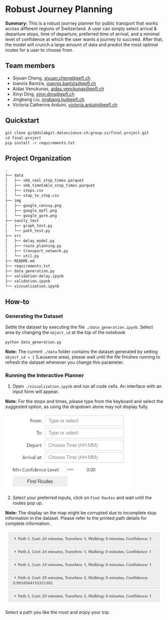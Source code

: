 # Robust Journey Planning
**Summary:** This is a robust journey planner for public transport that works across different regions of Switzerland. A user can simply select arrival & departure stops, time of departure, preferred time of arrival, and a minimal level of confidence at which the user wants a journey to succeed. After that, the model will crunch a large amount of data and predict the most optimal routes for a user to choose from.

## Team members

- Siyuan Cheng, siyuan.cheng@epfl.ch
- Ioannis Bantzis, ioannis.bantzis@epfl.ch
- Aidas Venckunas, aidas.venckunas@epfl.ch
- Xinyi Ding, xinyi.ding@epfl.ch
- Jingbang Liu, jingbang.liu@epfl.ch
- Victoria Catherine Arduini, victoria.arduini@epfl.ch

## Quickstart
```shell
git clone git@dslabgit.datascience.ch:group-zz/final-project.git
cd final-project
pip install -r requirements.txt
```
## Project Organization

```shell
.
├── data
│   ├── sbb_real_stop_times.parquet
│   ├── sbb_timetable_stop_times.parquet
│   ├── stops.csv
│   └── stop_to_stop.csv
├── img
│   ├── google_censuy.png
│   ├── google_epfl.png
│   └── google_gare.png
├── sanity_test
│   ├── graph_test.py
│   └── path_test.py
├── src
│   ├── delay_model.py
│   ├── route_planning.py
│   ├── transport_network.py
│   └── util.py
├── README.md
├── requirements.txt
├── data_generation.py
├── validation-delay.ipynb
├── validation.ipynb
└── vizsualization.ipynb

```

## How-to
### Generating the Dataset
Settle the dataset by executing the file `./data_generation.ipynb`. Select area by changing the `object_id` at the top of the notebook
```shell
python data_generation.py
```
**Note:** The current `./data` folder contains the dataset generated by setting `object_id = 1` (Lausanne area), please wait until the file finishes running to refresh the dataset whenever you change this parameter.

### Running the Interactive Planner
1. Open `./visualization.ipynb` and run all code cells. An interface with an input form will appear.

**Note:** For the stops and times, please type from the keyboard and select the suggested option, as using the dropdown alone may not display fully.

<img src="./img/input_form.png" alt="input form" width="400">


2. Select your preferred inputs, click on `Find Routes` and wait until the routes pop up.

**Note:** The display on the map might be corrupted due to incomplete stop information in the dataset. Please refer to the printed path details for complete information.

<img src="./img/paths.png" alt="input form" width="500">

Select a path you like the most and enjoy your trip.

<!-- ## Implementation details

### Datasets


### Methods
<!-- TODO --> 

